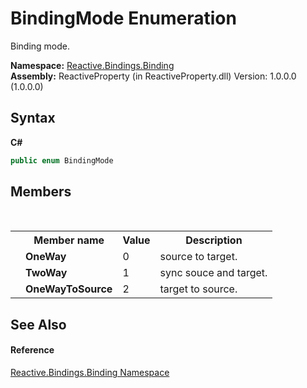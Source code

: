 # BindingMode Enumeration
 

Binding mode.

**Namespace:**&nbsp;<a href="bde4b199-b70b-ae37-2b3c-d305baa59602">Reactive.Bindings.Binding</a><br />**Assembly:**&nbsp;ReactiveProperty (in ReactiveProperty.dll) Version: 1.0.0.0 (1.0.0.0)

## Syntax

**C#**<br />
``` C#
public enum BindingMode
```


## Members
&nbsp;<table><tr><th></th><th>Member name</th><th>Value</th><th>Description</th></tr><tr><td /><td target="F:Reactive.Bindings.Binding.BindingMode.OneWay">**OneWay**</td><td>0</td><td>source to target.</td></tr><tr><td /><td target="F:Reactive.Bindings.Binding.BindingMode.TwoWay">**TwoWay**</td><td>1</td><td>sync souce and target.</td></tr><tr><td /><td target="F:Reactive.Bindings.Binding.BindingMode.OneWayToSource">**OneWayToSource**</td><td>2</td><td>target to source.</td></tr></table>

## See Also


#### Reference
<a href="bde4b199-b70b-ae37-2b3c-d305baa59602">Reactive.Bindings.Binding Namespace</a><br />